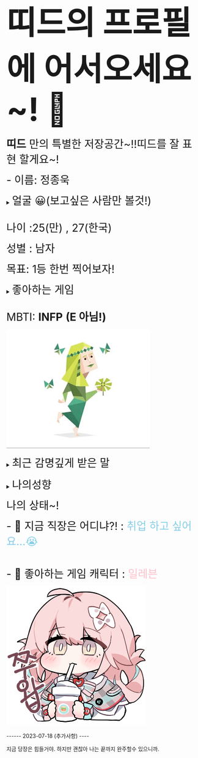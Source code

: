 # <span style="font-size:300% ">  띠드의 프로필에 어서오세요~! 👋 </span>


<span style="font-size:200%"> **띠드** 만의 특별한 저장공간~!!띠드를 잘 표현 할게요~! </span>

<span style="font-size:200%">- 이름: 정종욱</span> 

<details markdown="1">
  <summary> <span style="font-size:200%">얼굴 😀(보고싶은 사람만 볼것!) </span> </summary>
	<div markdown="1"> 
<Br>
<span style="font-size:150%"> 제주도 오설록 티 뮤지엄에서 찍은 사진 </span> </summary>

![이미지](JONGUK.jpg)

</details>

<br>

<span style="font-size:200%">나이 :25(만) , 27(한국)</span> 

<span style="font-size:200%">성별 : 남자</span> 

<span style="font-size:200%">목표: 1등 한번 찍어보자!</span>

<details markdown="1">
  <summary><span style="font-size:200%">좋아하는 게임</span></summary>
	<div markdown="1">

<span style="font-size:150%"> [테일즈런너](https://tr.hangame.com/index.asp) </span>

![이미지](talesrunner.png)

<span style="font-size:150%"> [이터널 리턴](https://playeternalreturn.com/main?hl=ko-KR) </span>


![이미지](이터널리턴.webp)

</details>

<br>

<span style="font-size:200%">MBTI: <a>**INFP**</A> **(E 아님!)**</span>

![이미지](infp.webp)
<details markdown="1">

  <summary>
<span style="font-size:200%">최근 감명깊게 받은 말</span> </summary>
	<div markdown="1">
<br>
<span style="font-size:150%">시도해 보고, 실패해도, 상관없어 또 시도하고 실패하더라도 더 잘 실패하면 돼</span>

![이미지](try.jpg)

</details>

<br>

<details markdown="1">
  <summary> <span style="font-size:200%">나의성향</span> </summary>
	<div markdown="1">
<br>
<span style="font-size:150%"><span style="background-color:black"><span style="color:white">완벽하지는 않지만 게임에서 나온 나의 성향 결과!</span>

![이미지](ALTER_EGO.jpg)

  
</details> 


<span style="font-size:200%">나의 상태~!</span>

<span style="font-size:200%">- 🔭 지금 직장은 어디냐?! :<span style="color:skyblue"> 취업 하고 싶어요...😭</span>

<br>

<span style="font-size:200%">- 🌱 좋아하는 게임 캐릭터 : <span style="color:pink">일레븐 </span>

![이미지](일레븐쭈왑.png)

------ 2023-07-18 (추가사항) ----

지금 당장은 힘들거야. 하지만 괜찮아 나는 끝까지 완주할수 있으니까.


